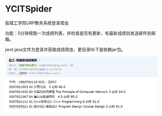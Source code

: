 # YCITSpider
盐城工学院URP教务系统登录爬虫

功能：5分钟爬取一次成绩列表，并检查是否有更新，有最新成绩则发送邮件到邮箱。

jwxt.java文件为登录并获取成绩爬虫，更目录lib下是依赖jar包。


![image](https://raw.githubusercontent.com/sinyu1012/YCITSpider/master/images/new.png)
